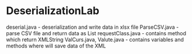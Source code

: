 # DeserializationLab
deserial.java - deserialization and write data in xlsx file
ParseCSV.java - parse CSV file and return data as List
requestClass.java - contains method which return XMLString
ValCurs.java, Valute.java - contains variables and methods where will save data of the XML
